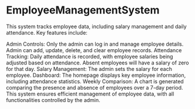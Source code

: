 # EmployeeManagementSystem
This system tracks employee data, including salary management and daily attendance. Key features include:

Admin Controls: Only the admin can log in and manage employee details. Admin can add, update, delete, and clear employee records.
Attendance Tracking: Daily attendance is recorded, with employee salaries being adjusted based on attendance. Absent employees will have a salary of zero for that day.
Salary Management: The admin sets the salary for each employee.
Dashboard: The homepage displays key employee information, including attendance statistics.
Weekly Comparison: A chart is generated comparing the presence and absence of employees over a 7-day period.
This system ensures efficient management of employee data, with all functionalities controlled by the admin.
